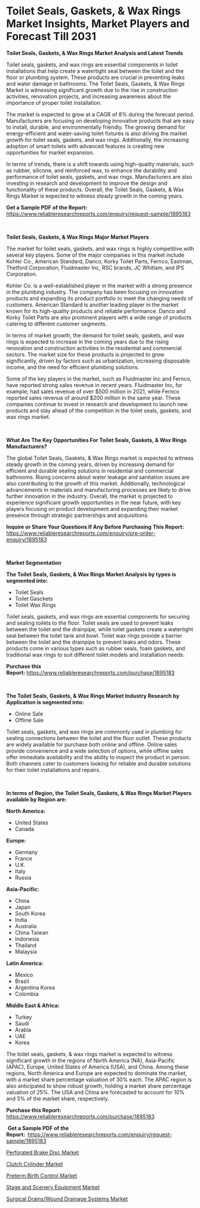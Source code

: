 <p><h1>Toilet Seals, Gaskets, & Wax Rings Market Insights, Market Players and Forecast Till 2031</h1></p><p><strong>Toilet Seals, Gaskets, & Wax Rings Market Analysis and Latest Trends</strong></p>
<p><p>Toilet seals, gaskets, and wax rings are essential components in toilet installations that help create a watertight seal between the toilet and the floor or plumbing system. These products are crucial in preventing leaks and water damage in bathrooms. The Toilet Seals, Gaskets, & Wax Rings Market is witnessing significant growth due to the rise in construction activities, renovation projects, and increasing awareness about the importance of proper toilet installation. </p><p>The market is expected to grow at a CAGR of 8% during the forecast period. Manufacturers are focusing on developing innovative products that are easy to install, durable, and environmentally friendly. The growing demand for energy-efficient and water-saving toilet fixtures is also driving the market growth for toilet seals, gaskets, and wax rings. Additionally, the increasing adoption of smart toilets with advanced features is creating new opportunities for market expansion.</p><p>In terms of trends, there is a shift towards using high-quality materials, such as rubber, silicone, and reinforced wax, to enhance the durability and performance of toilet seals, gaskets, and wax rings. Manufacturers are also investing in research and development to improve the design and functionality of these products. Overall, the Toilet Seals, Gaskets, & Wax Rings Market is expected to witness steady growth in the coming years.</p></p>
<p><strong>Get a Sample PDF of the Report:&nbsp;</strong> <a href="https://www.reliableresearchreports.com/enquiry/request-sample/1895183">https://www.reliableresearchreports.com/enquiry/request-sample/1895183</a></p>
<p>&nbsp;</p>
<p><strong>Toilet Seals, Gaskets, & Wax Rings Major Market Players</strong></p>
<p><p>The market for toilet seals, gaskets, and wax rings is highly competitive with several key players. Some of the major companies in this market include Kohler Co., American Standard, Danco, Korky Toilet Parts, Fernco, Eastman, Thetford Corporation, Fluidmaster Inc, RSC brands, JC Whitlam, and IPS Corporation.</p><p>Kohler Co. is a well-established player in the market with a strong presence in the plumbing industry. The company has been focusing on innovative products and expanding its product portfolio to meet the changing needs of customers. American Standard is another leading player in the market known for its high-quality products and reliable performance. Danco and Korky Toilet Parts are also prominent players with a wide range of products catering to different customer segments.</p><p>In terms of market growth, the demand for toilet seals, gaskets, and wax rings is expected to increase in the coming years due to the rising renovation and construction activities in the residential and commercial sectors. The market size for these products is projected to grow significantly, driven by factors such as urbanization, increasing disposable income, and the need for efficient plumbing solutions.</p><p>Some of the key players in the market, such as Fluidmaster Inc and Fernco, have reported strong sales revenue in recent years. Fluidmaster Inc, for example, had sales revenue of over $500 million in 2021, while Fernco reported sales revenue of around $200 million in the same year. These companies continue to invest in research and development to launch new products and stay ahead of the competition in the toilet seals, gaskets, and wax rings market.</p></p>
<p>&nbsp;</p>
<p><strong>What Are The Key Opportunities For Toilet Seals, Gaskets, & Wax Rings Manufacturers?</strong></p>
<p><p>The global Toilet Seals, Gaskets, & Wax Rings market is expected to witness steady growth in the coming years, driven by increasing demand for efficient and durable sealing solutions in residential and commercial bathrooms. Rising concerns about water leakage and sanitation issues are also contributing to the growth of this market. Additionally, technological advancements in materials and manufacturing processes are likely to drive further innovation in the industry. Overall, the market is projected to experience significant growth opportunities in the near future, with key players focusing on product development and expanding their market presence through strategic partnerships and acquisitions.</p></p>
<p><strong>Inquire or Share Your Questions If Any Before Purchasing This Report:</strong> <a href="https://www.reliableresearchreports.com/enquiry/pre-order-enquiry/1895183">https://www.reliableresearchreports.com/enquiry/pre-order-enquiry/1895183</a></p>
<p>&nbsp;</p>
<p><strong>Market Segmentation</strong></p>
<p><strong>The Toilet Seals, Gaskets, & Wax Rings Market Analysis by types is segmented into:</strong></p>
<p><ul><li>Toilet Seals</li><li>Toilet Gasckets</li><li>Toilet Wax Rings</li></ul></p>
<p><p>Toilet seals, gaskets, and wax rings are essential components for securing and sealing toilets to the floor. Toilet seals are used to prevent leaks between the toilet and the drainpipe, while toilet gaskets create a watertight seal between the toilet tank and bowl. Toilet wax rings provide a barrier between the toilet and the drainpipe to prevent leaks and odors. These products come in various types such as rubber seals, foam gaskets, and traditional wax rings to suit different toilet models and installation needs.</p></p>
<p><strong>Purchase this Report:&nbsp;</strong><a href="https://www.reliableresearchreports.com/purchase/1895183">https://www.reliableresearchreports.com/purchase/1895183</a></p>
<p>&nbsp;</p>
<p><strong>The Toilet Seals, Gaskets, & Wax Rings Market Industry Research by Application is segmented into:</strong></p>
<p><ul><li>Online Sale</li><li>Offline Sale</li></ul></p>
<p><p>Toilet seals, gaskets, and wax rings are commonly used in plumbing for sealing connections between the toilet and the floor outlet. These products are widely available for purchase both online and offline. Online sales provide convenience and a wide selection of options, while offline sales offer immediate availability and the ability to inspect the product in person. Both channels cater to customers looking for reliable and durable solutions for their toilet installations and repairs.</p></p>
<p>&nbsp;</p>
<p><strong>In terms of Region, the Toilet Seals, Gaskets, & Wax Rings Market Players available by Region are:</strong></p>
<p>
    <p> <strong> North America: </strong>
        <ul>
            <li>United States</li>
            <li>Canada</li>
        </ul>
        </p> 
    <p> <strong> Europe: </strong>
        <ul>
            <li>Germany</li>
            <li>France</li>
            <li>U.K.</li>
            <li>Italy</li>
            <li>Russia</li>
        </ul>
        </p> 
    <p> <strong> Asia-Pacific: </strong>
        <ul>
            <li>China</li>
            <li>Japan</li>
            <li>South Korea</li>
            <li>India</li>
            <li>Australia</li>
            <li>China Taiwan</li>
            <li>Indonesia</li>
            <li>Thailand</li>
            <li>Malaysia</li>
        </ul>
        </p> 
    <p> <strong> Latin America: </strong>
        <ul>
            <li>Mexico</li>
            <li>Brazil</li>
            <li>Argentina Korea</li>
            <li>Colombia</li>
        </ul>
        </p> 
    <p> <strong> Middle East & Africa: </strong>
        <ul>
            <li>Turkey</li>
            <li>Saudi</li>
            <li>Arabia</li>
            <li>UAE</li>
            <li>Korea</li>
        </ul>
    </p>
    </p>
<p><p>The toilet seals, gaskets, & wax rings market is expected to witness significant growth in the regions of North America (NA), Asia-Pacific (APAC), Europe, United States of America (USA), and China. Among these regions, North America and Europe are expected to dominate the market, with a market share percentage valuation of 30% each. The APAC region is also anticipated to show robust growth, holding a market share percentage valuation of 25%. The USA and China are forecasted to account for 10% and 5% of the market share, respectively.</p></p>
<p><strong>Purchase this Report: </strong><a href="https://www.reliableresearchreports.com/purchase/1895183">https://www.reliableresearchreports.com/purchase/1895183</a></p>
<p>&nbsp;<strong>Get a Sample PDF of the Report:&nbsp;&nbsp;</strong><a href="https://www.reliableresearchreports.com/enquiry/request-sample/1895183">https://www.reliableresearchreports.com/enquiry/request-sample/1895183</a></p>
<p><strong></strong></p>
<p><p><a href="https://view.publitas.com/reportprime-1/perforated-brake-disc-market-analysis-and-market-size-global-industry-overview-market-segmentation-and-forecast-2024-to-2031/">Perforated Brake Disc Market</a></p><p><a href="https://view.publitas.com/reportprime-1/clutch-cylinder-market-research-report-the-key-to-successful-business-strategy-forecasted-for-period-from-2024-2031/">Clutch Cylinder Market</a></p><p><a href="https://iodized-pantydraco-05c.notion.site/Preterm-Birth-Control-Market-Size-Growth-Outlook-from-2024-to-2031-projecting-at-Market-s-Trends-A-5814199d8ce342d6ad169c7f4081cb15">Preterm Birth Control Market</a></p><p><a href="https://military-diascia-e68.notion.site/Stage-and-Scenery-Equipment-Market-Dynamics-2024-2031-Also-about-Its-Market-Trends-Projections-an-333987cee188474ab31f18f1a9373379">Stage and Scenery Equipment Market</a></p><p><a href="https://zircon-bluebell-299.notion.site/Surgical-Drains-Wound-Drainage-Systems-Market-Research-Report-Provides-Critical-Insights-that-can-he-7ceee57f534d4410854e177dc2ae035b">Surgical Drains/Wound Drainage Systems Market</a></p></p>